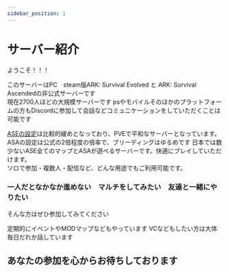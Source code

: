```yaml
---
sidebar_position: 1
---
```


# サーバー紹介

ようこそ！！！

このサーバーはPC　steam版ARK: Survival Evolved と ARK: Survival Ascendedの非公式サーバーです  
現在2700人ほどの大規模サーバーです 
psやモバイルそのほかのプラットフォームの方もDiscordに参加して会話などコミュニケーションをしていただくことは可能です  

[ASEの設定](/docs/setting)は比較的緩めとなっており、PVEで平和なサーバーとなっています。
ASAの設定は公式の2倍程度の倍率で、ブリーディングはゆるめです
日本では数少ないASE全てのマップとASAが遊べるサーバーです。快適にプレイしていただけます。  
ソロで参加・複数人・配信など、どんな用途でもご利用可能です。

<h3>一人だとなかなか進めない　マルチをしてみたい　友達と一緒にやりたい</h3>

そんな方はぜひ参加してみてください

定期的にイベントやMODマップなどもやっています
VCなどもしたい方は大体毎日だれか話しています

<h2>あなたの参加を心からお待ちしております</h2>